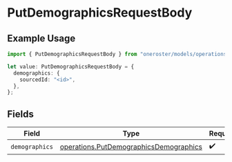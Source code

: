 # PutDemographicsRequestBody

## Example Usage

```typescript
import { PutDemographicsRequestBody } from "oneroster/models/operations";

let value: PutDemographicsRequestBody = {
  demographics: {
    sourcedId: "<id>",
  },
};
```

## Fields

| Field                                                                                            | Type                                                                                             | Required                                                                                         | Description                                                                                      |
| ------------------------------------------------------------------------------------------------ | ------------------------------------------------------------------------------------------------ | ------------------------------------------------------------------------------------------------ | ------------------------------------------------------------------------------------------------ |
| `demographics`                                                                                   | [operations.PutDemographicsDemographics](../../models/operations/putdemographicsdemographics.md) | :heavy_check_mark:                                                                               | N/A                                                                                              |